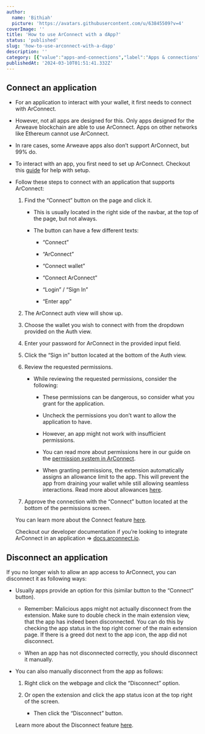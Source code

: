```yaml
---
author:
  name: 'Bithiah'
  picture: 'https://avatars.githubusercontent.com/u/63845509?v=4'
coverImage: ''
title: 'How to use ArConnect with a dApp?'
status: 'published'
slug: 'how-to-use-arconnect-with-a-dapp'
description: ''
category: [{"value":"apps-and-connections","label":"Apps & connections"}]
publishedAt: '2024-03-10T01:51:41.332Z'
---
```


## Connect an application

- For an application to interact with your wallet, it first needs to connect with ArConnect.

- However, not all apps are designed for this. Only apps designed for the Arweave blockchain are able to use ArConnect. Apps on other networks like Ethereum cannot use ArConnect.

- In rare cases, some Arweave apps also don’t support ArConnect, but 99% do.

- To interact with an app, you first need to set up ArConnect. Checkout this [guide](https://www.notion.so/How-to-install-and-setup-ArConnect-bd56c8cf4d3949c8b8343534a5636547?pvs=21) for help with setup.

- Follow these steps to connect with an application that supports ArConnect:

    1. Find the “Connect” button on the page and click it.

        - This is usually located in the right side of the navbar, at the top of the page, but not always.

        - The button can have a few different texts:

            - “Connect”

            - “ArConnect”

            - “Connect wallet”

            - “Connect ArConnect”

            - “Login” / “Sign In”

            - “Enter app”

            <!-- -->

        <!-- -->

    2. The ArConnect auth view will show up.

    3. Choose the wallet you wish to connect with from the dropdown provided on the Auth view.

    4. Enter your password for ArConnect in the provided input field.

    5. Click the “Sign in” button located at the bottom of the Auth view.

    6. Review the requested permissions.

        - While reviewing the requested permissions, consider the following:

            - These permissions can be dangerous, so consider what you grant for the application.

            - Uncheck the permissions you don’t want to allow the application to have.

            - However, an app might not work with insufficient permissions.

            - You can read more about permissions here in our guide on the [permission system in ArConnect](https://www.notion.so/Permission-system-in-ArConnect-2d8054800be943418526a1bb793b4e64?pvs=21).

            - When granting permissions, the extension automatically assigns an allowance limit to the app. This will prevent the app from draining your wallet while still allowing seamless interactions. Read more about allowances [here](https://www.notion.so/Protecting-your-funds-allowance-limits-and-how-they-work-6d093999fb1340668341aec14231c080?pvs=21).

            <!-- -->

        <!-- -->

    7. Approve the connection with the “Connect” button located at the bottom of the permissions screen.

    <!-- -->

    You can learn more about the Connect feature [here](https://docs.arconnect.io/api/connect?utm_source=ArConnect+Knowledgebase+Docs&utm_medium=Doc+Page&utm_campaign=ArConnect+Knowledge+Base&utm_id=ArConnect+Knowledgebase).

    Checkout our developer documentation if you’re looking to integrate ArConnect in an application ⇒ [docs.arconnect.io](https://docs.arconnect.io?utm_source=ArConnect+Knowledgebase+Docs&utm_medium=Doc+Page&utm_campaign=ArConnect+Knowledge+Base&utm_id=ArConnect+Knowledgebase).

## Disconnect an application

If you no longer wish to allow an app access to ArConnect, you can disconnect it as following ways:

- Usually apps provide an option for this (similar button to the “Connect” button).

    - Remember: Malicious apps might not actually disconnect from the extension. Make sure to double check in the main extension view, that the app has indeed been disconnected. You can do this by checking the app status in the top right corner of the main extension page. If there is a greed dot next to the app icon, the app did not disconnect.

    - When an app has not disconnected correctly, you should disconnect it manually.

    <!-- -->

- You can also manually disconnect from the app as follows:

    1. Right click on the webpage and click the “Disconnect” option.

    2. Or open the extension and click the app status icon at the top right of the screen.

        - Then click the “Disconnect” button.

        <!-- -->

    <!-- -->

    Learn more about the Disconnect feature [here](https://docs.arconnect.io/api/disconnect?utm_source=ArConnect+Knowledgebase+Docs&utm_medium=Doc+Page&utm_campaign=ArConnect+Knowledge+Base&utm_id=ArConnect+Knowledgebase).

